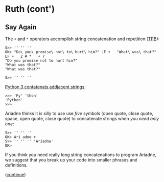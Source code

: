 # Ruth (cont')

## Say Again

The `+` and `*` operators accomplish string concatenation and repetition ([TPB]()):

    S>> '' '' ''
    OK> "Do\ you\ promise\ not\ to\ hurt\ him?" LF +   "What\ was\ that?" LF +   2 # *   + ?
    "Do you promise not to hurt him?"
    "What was that?"
    "What was that?"
    
    S>> '' '' ''
  
[Python 3 contatenats addjacent strings](https://docs.python.org/3/tutorial/introduction.html#strings):

    >>> 'Py' 'thon'
    'Python'
    >>>
  
Ariadne thinks it is silly to use use _five_ symbols (open quote, close quote, space, open quote, close quote) to concatenate strings when _you need only one_:

    S>> '' '' ''
    OK> Ari adne +
    S>> '' '' '' 'Ariadne'
    OK>
  
If you think you need really long string concatenations to program Ariadne, we suggest that you break up your code into smaller phrases and definitions.

([continue](https://github.com/dmparrishphd/Python4th/blob/master/2b/Tutorial/body9.md))
